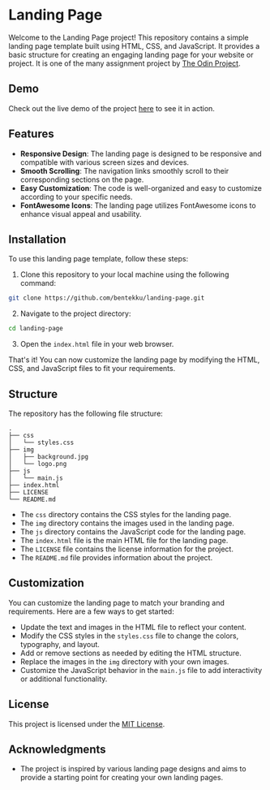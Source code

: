 # Landing Page

Welcome to the Landing Page project! This repository contains a simple landing page template built using HTML, CSS, and JavaScript. It provides a basic structure for creating an engaging landing page for your website or project. It is one of the many assignment project by [The Odin Project](https://www.theodinproject.ccom).

## Demo

Check out the live demo of the project [here](https://bentekku.github.io/landing-page/) to see it in action.

## Features

- **Responsive Design**: The landing page is designed to be responsive and compatible with various screen sizes and devices.
- **Smooth Scrolling**: The navigation links smoothly scroll to their corresponding sections on the page.
- **Easy Customization**: The code is well-organized and easy to customize according to your specific needs.
- **FontAwesome Icons**: The landing page utilizes FontAwesome icons to enhance visual appeal and usability.

## Installation

To use this landing page template, follow these steps:

1. Clone this repository to your local machine using the following command:

```bash
git clone https://github.com/bentekku/landing-page.git
```

2. Navigate to the project directory:

```bash
cd landing-page
```

3. Open the `index.html` file in your web browser.

That's it! You can now customize the landing page by modifying the HTML, CSS, and JavaScript files to fit your requirements.

## Structure

The repository has the following file structure:

```
.
├── css
│   └── styles.css
├── img
│   ├── background.jpg
│   └── logo.png
├── js
│   └── main.js
├── index.html
├── LICENSE
└── README.md
```

- The `css` directory contains the CSS styles for the landing page.
- The `img` directory contains the images used in the landing page.
- The `js` directory contains the JavaScript code for the landing page.
- The `index.html` file is the main HTML file for the landing page.
- The `LICENSE` file contains the license information for the project.
- The `README.md` file provides information about the project.

## Customization

You can customize the landing page to match your branding and requirements. Here are a few ways to get started:

- Update the text and images in the HTML file to reflect your content.
- Modify the CSS styles in the `styles.css` file to change the colors, typography, and layout.
- Add or remove sections as needed by editing the HTML structure.
- Replace the images in the `img` directory with your own images.
- Customize the JavaScript behavior in the `main.js` file to add interactivity or additional functionality.

## License

This project is licensed under the [MIT License](LICENSE).

## Acknowledgments

- The project is inspired by various landing page designs and aims to provide a starting point for creating your own landing pages.
